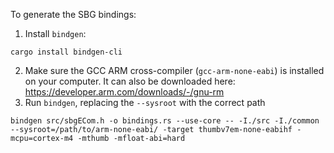 To generate the SBG bindings:
1. Install `bindgen`:
```
cargo install bindgen-cli
```
2. Make sure the GCC ARM cross-compiler (`gcc-arm-none-eabi`) is installed on your computer. It can also be downloaded here: https://developer.arm.com/downloads/-/gnu-rm
3. Run `bindgen`, replacing the `--sysroot` with the correct path
```
bindgen src/sbgECom.h -o bindings.rs --use-core -- -I./src -I./common --sysroot=/path/to/arm-none-eabi/ -target thumbv7em-none-eabihf -mcpu=cortex-m4 -mthumb -mfloat-abi=hard
```
